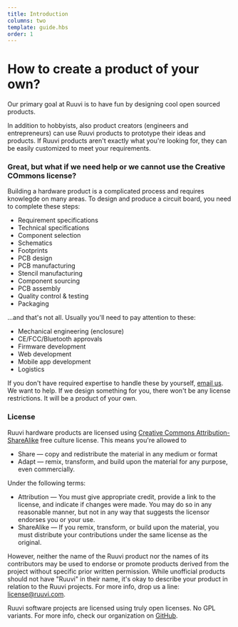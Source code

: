 ```yaml
---
title: Introduction
columns: two
template: guide.hbs
order: 1
---
```


# How to create a product of your own?

Our primary goal at Ruuvi is to have fun by designing cool open sourced products.

In addition to hobbyists, also product creators (engineers and entrepreneurs) can use Ruuvi products to prototype their ideas and products. If Ruuvi products aren't exactly what you're looking for, they can be easily customized to meet your requirements. 

### Great, but what if we need help or we cannot use the Creative COmmons license?

Building a hardware product is a complicated process and requires knowlegde on many areas. To design and produce a circuit board, you need to complete these steps:

- Requirement specifications
- Technical specifications
- Component selection
- Schematics
- Footprints
- PCB design
- PCB manufacturing
- Stencil manufacturing
- Component sourcing
- PCB assembly
- Quality control & testing
- Packaging

...and that's not all. Usually you'll need to pay attention to these:

- Mechanical engineering (enclosure)
- CE/FCC/Bluetooth approvals
- Firmware development
- Web development
- Mobile app development
- Logistics

If you don't have required expertise to handle these by yourself, [email us](mailto:info@ruuvi.com). We want to help. If we design something for you, there won't be any license restrictions. It will be a product of your own.

### License
Ruuvi hardware products are licensed using [Creative Commons Attribution-ShareAlike](http://creativecommons.org/licenses/by-sa/4.0/) free culture license. This means you're allowed to

- Share — copy and redistribute the material in any medium or format
- Adapt — remix, transform, and build upon the material
for any purpose, even commercially.

Under the following terms:

- Attribution — You must give appropriate credit, provide a link to the license, and indicate if changes were made. You may do so in any reasonable manner, but not in any way that suggests the licensor endorses you or your use.
- ShareAlike — If you remix, transform, or build upon the material, you must distribute your contributions under the same license as the original.

However, neither the name of the Ruuvi product nor the names of its contributors may be used to endorse or promote products derived from the project without specific prior written permission. While unofficial products should not have "Ruuvi" in their name, it's okay to describe your product in relation to the Ruuvi projects. For more info, drop us a line: [license@ruuvi.com](mailto:license@ruuvi.com).

Ruuvi software projects are licensed using truly open licenses. No GPL variants. For more info, check our organization on [GitHub](http://github.com/ruuvi).